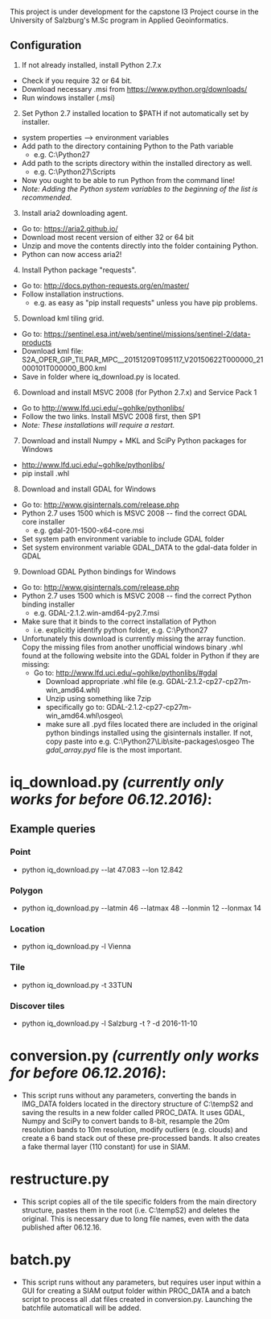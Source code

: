 This project is under development for the capstone I3 Project course in
the University of Salzburg's M.Sc program in Applied Geoinformatics.  

## Configuration
1. If not already installed, install Python 2.7.x
 * Check if you require 32 or 64 bit.
 * Download necessary .msi from https://www.python.org/downloads/
 * Run windows installer (.msi)
2. Set Python 2.7 installed location to $PATH if not automatically set by installer.
 * system properties --> environment variables
 * Add path to the directory containing Python to the Path variable
    * e.g. C:\Python27
 * Add path to the scripts directory within the installed directory as well.
    * e.g. C:\Python27\Scripts
 * Now you ought to be able to run Python from the command line!
 * _Note: Adding the Python system variables to the beginning of the list is recommended._
3. Install aria2 downloading agent.
 * Go to: https://aria2.github.io/
 * Download most recent version of either 32 or 64 bit
 * Unzip and move the contents directly into the folder containing Python.
 * Python can now access aria2!
4. Install Python package "requests".
 * Go to: http://docs.python-requests.org/en/master/
 * Follow installation instructions.
    * e.g. as easy as "pip install requests" unless you have pip problems.
5. Download kml tiling grid.
 * Go to: https://sentinel.esa.int/web/sentinel/missions/sentinel-2/data-products
 * Download kml file: S2A_OPER_GIP_TILPAR_MPC__20151209T095117_V20150622T000000_21000101T000000_B00.kml
 * Save in folder where iq_download.py is located.
6. Download and install MSVC 2008 (for Python 2.7.x) and Service Pack 1
 * Go to http://www.lfd.uci.edu/~gohlke/pythonlibs/
 * Follow the two links. Install MSVC 2008 first, then SP1
 * _Note: These installations will require a restart._
7. Download and install Numpy + MKL and SciPy Python packages for Windows
 * http://www.lfd.uci.edu/~gohlke/pythonlibs/
 * pip install .whl
8. Download and install GDAL for Windows
 * Go to: http://www.gisinternals.com/release.php
 * Python 2.7 uses 1500 which is MSVC 2008 -- find the correct GDAL core installer
    * e.g. gdal-201-1500-x64-core.msi
 * Set system path environment variable to include GDAL folder
 * Set system environment variable GDAL_DATA to the gdal-data folder in GDAL
9. Download GDAL Python bindings for Windows
 * Go to: http://www.gisinternals.com/release.php
 * Python 2.7 uses 1500 which is MSVC 2008 -- find the correct Python binding installer
    * e.g. GDAL-2.1.2.win-amd64-py2.7.msi
 * Make sure that it binds to the correct installation of Python
    * i.e. explicitly identify python folder, e.g. C:\Python27
 * Unfortunately this download is currently missing the array function. Copy the
   missing files from another unofficial windows binary .whl found at the following
   website into the GDAL folder in Python if they are missing:
    * Go to: http://www.lfd.uci.edu/~gohlke/pythonlibs/#gdal
        - Download appropriate .whl file (e.g. GDAL-2.1.2-cp27-cp27m-win_amd64.whl)
        - Unzip using something like 7zip
        - specifically go to: GDAL-2.1.2-cp27-cp27m-win_amd64.whl\osgeo\
        - make sure all .pyd files located there are included in the
          original python bindings installed using the gisinternals installer.
          If not, copy paste into e.g. C:\Python27\Lib\site-packages\osgeo
          The _gdal_array.pyd_ file is the most important.

# iq_download.py _(currently only works for before 06.12.2016)_:
## Example queries
### Point
* python iq_download.py --lat 47.083 --lon 12.842

### Polygon
* python iq_download.py --latmin 46 --latmax 48 --lonmin 12 --lonmax 14

### Location
* python iq_download.py -l Vienna

### Tile
* python iq_download.py -t 33TUN

### Discover tiles
* python iq_download.py -l Salzburg -t ? -d 2016-11-10

# conversion.py _(currently only works for before 06.12.2016)_:
* This script runs without any parameters, converting the bands in IMG_DATA folders
  located in the directory structure of C:\tempS2 and saving the results
  in a new folder called PROC_DATA.
  It uses GDAL, Numpy and SciPy to convert bands to 8-bit, resample the 20m resolution
  bands to 10m resolution, modify outliers (e.g. clouds) and create a 6 band
  stack out of these pre-processed bands.
  It also creates a fake thermal layer (110 constant) for use in SIAM.

# restructure.py
* This script copies all of the tile specific folders from the main directory
  structure, pastes them in the root (i.e. C:\tempS2) and deletes the original.
  This is necessary due to long file names, even with the data published
  after 06.12.16.

# batch.py
* This script runs without any parameters, but requires user input within a GUI
  for creating a SIAM output folder within PROC_DATA and a batch script to process
  all .dat files created in conversion.py.
  Launching the batchfile automaticall will be added.

